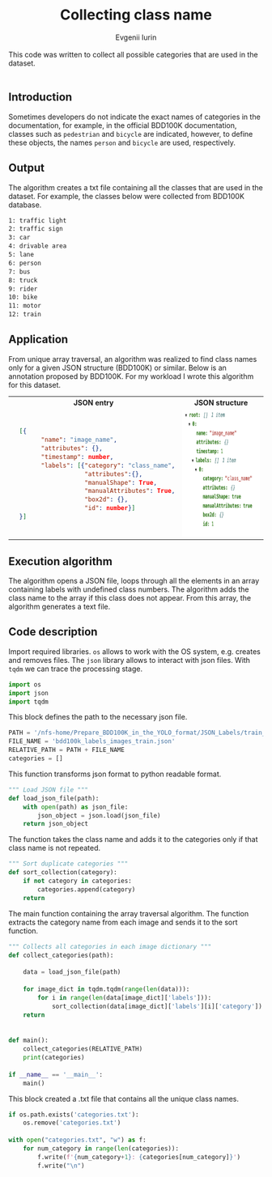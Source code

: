 <div align="center">
<h1>Collecting class name</h1>
Evgenii Iurin
</div><br>
<div>
This code was written to collect all possible categories that are used in the dataset.
</div> <br>

## Introduction
Sometimes developers do not indicate the exact names of categories in the documentation, for example, in the official BDD100K documentation, classes such as ```pedestrian``` and ```bicycle``` are indicated, however, to define these objects, the names ```person``` and ```bicycle``` are used, respectively.

## Output
The algorithm creates a txt file containing all the classes that are used in the dataset. For example, the classes below were collected from BDD100K database.

```txt
1: traffic light
2: traffic sign
3: car
4: drivable area
5: lane
6: person
7: bus
8: truck
9: rider
10: bike
11: motor
12: train
```

## Application

From unique array traversal, an algorithm was realized to find class names only for a given JSON structure (BDD100K) or similar. Below is an annotation proposed by BDD100K. For my workload I wrote this algorithm for this dataset.

<table>
<tr>
<th>JSON entry</th>
<th>JSON structure</th>
</tr>
<tr>
<td>
  
```json
  [{ 
        "name": "image_name",
        "attributes": {},
        "timestamp": number,
        "labels": [{"category": "class_name",
                    "attributes":{},
                    "manualShape": True,
                    "manualAttributes": True,
                    "box2d": {}, 
                    "id": number}] 
  }]
```
  
</td>
<td>
<img src="img/json-structure.png" alt="json-structure" style=" height: 250px ; width: 250px; "/>
</td>
</tr>
</table>

## Execution algorithm

The algorithm opens a JSON file, loops through all the elements in an array containing labels with undefined class numbers. The algorithm adds the class name to the array if this class does not appear. From this array, the algorithm generates a text file.

## Code description
Import required libraries. ```os``` allows to work with the OS system, e.g. creates and removes files. The ```json``` library allows to interact with json files. With ```tqdm``` we can trace the processing stage. 
```py
import os
import json
import tqdm
```
This block defines the path to the necessary json file. 
```py
PATH = '/nfs-home/Prepare_BDD100K_in_the_YOLO_format/JSON_Labels/train_labels/'
FILE_NAME = 'bdd100k_labels_images_train.json'
RELATIVE_PATH = PATH + FILE_NAME
categories = []
```

This function transforms json format to python readable format.   

```py
""" Load JSON file """
def load_json_file(path):
    with open(path) as json_file:
        json_object = json.load(json_file)
    return json_object
```
The function takes the class name and adds it to the categories only if that class name is not repeated.

```py
""" Sort duplicate categories """
def sort_collection(category):
    if not category in categories:
        categories.append(category)
    return
```
The main function containing the array traversal algorithm. The function extracts the category name from each image and sends it to the sort function.

```py
""" Collects all categories in each image dictionary """
def collect_categories(path):

    data = load_json_file(path)
    
    for image_dict in tqdm.tqdm(range(len(data))):
        for i in range(len(data[image_dict]['labels'])):
            sort_collection(data[image_dict]['labels'][i]['category'])
    return


def main():
    collect_categories(RELATIVE_PATH)
    print(categories)

if __name__ == '__main__':
    main()
```

This block created a .txt file that contains all the unique class names.


```py
if os.path.exists('categories.txt'):
    os.remove('categories.txt')

with open("categories.txt", "w") as f:
    for num_category in range(len(categories)):
        f.write(f'{num_category+1}: {categories[num_category]}')
        f.write("\n")
```

